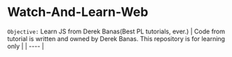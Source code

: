 # Watch-And-Learn-Web
`Objective:` Learn JS from Derek Banas(Best PL tutorials, ever.)
| Code from tutorial is written and owned by Derek Banas. This repository is for learning only |
| ---- |
